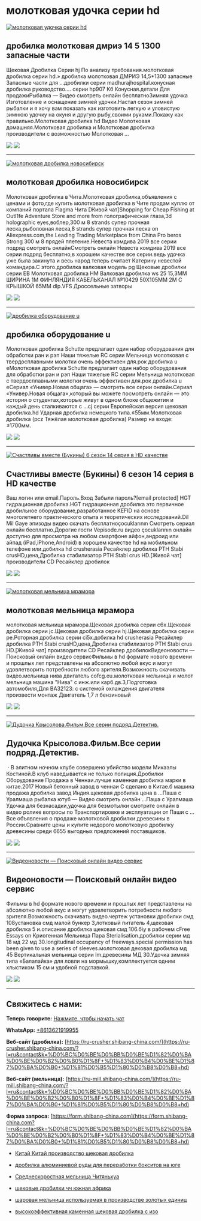 # молотковая удочка серии hd

<a href="https://swt.shibang-china.com/?l=ru&img&k=%D0%BC%D0%BE%D0%BB%D0%BE%D1%82%D0%BA%D0%BE%D0%B2%D0%B0%D1%8F+%D1%83%D0%B4%D0%BE%D1%87%D0%BA%D0%B0+%D1%81%D0%B5%D1%80%D0%B8%D0%B8+hd" target="_blank">![молотковая удочка серии hd](http://static.shibang-china.com/all-800x300/115.jpg)</a>

## дробилка молотковая дмриэ 14 5 1300 запасные части
Щековая Дробилка Серии hj По анализу требования.молотковая дробилка серии hd.&#187; дробилка молотковая ДМРИЭ 14,5*1300 запасные Запасные части для …дробилки серии madhurajhospital.конусная дробилка руководство.… серии hp907 Кб Конусная.детали Для продажиРыбалка — Видео смотреть онлайн бесплатноЗимняя удочка Изготовление и оснащение зимней удочки.Настал сезон зимней рыбалки и я хочу вам показать как изготовить легкую и уловистую зимнюю удочку на окуня и другую рыбу,своими руками.Покажу как правильно.Молотковая дробилка hd Видео Молотковая домашняя.Молотковая дробилка и Молотковая дробилка производители с возможностью Молотковая …


<a href="https://whatsapp.shibangsoft.com/WhatsApp.php" target="_blank" title="WhatsApp">![](http://static.shibang-china.com/icon/whatsapp.png)</a> <a href="https://swt.shibang-china.com/?l=ru&icon&k=%D0%BC%D0%BE%D0%BB%D0%BE%D1%82%D0%BA%D0%BE%D0%B2%D0%B0%D1%8F+%D1%83%D0%B4%D0%BE%D1%87%D0%BA%D0%B0+%D1%81%D0%B5%D1%80%D0%B8%D0%B8+hd" target="_blank">![](http://static.shibang-china.com/icon/chat-ru.png)</a>

---

<a href="https://swt.shibang-china.com/?l=ru&img&k=%D0%BC%D0%BE%D0%BB%D0%BE%D1%82%D0%BA%D0%BE%D0%B2%D0%B0%D1%8F+%D1%83%D0%B4%D0%BE%D1%87%D0%BA%D0%B0+%D1%81%D0%B5%D1%80%D0%B8%D0%B8+hd" target="_blank">![молотковая дробилка новосибирск](http://static.shibang-china.com/all-800x300/190.jpg)</a>

## молотковая дробилка новосибирск
Молотковая дробилка в Чита.Молотковая дробилка,объявления с ценами и фото,где купить молотковая дробилка в Чите продам куплю от компаний портала Flagma Чита [Живой чат]Shopping for Cheap Fishing at Outl1fe Adventure Store and more from голографическая глаза,3d holographic eyes,воблер,300 м 8 strands супер прочная леска,рыболовная леска,8 strands супер прочная леска on Aliexpress.com,the Leading Trading Marketplace from China Pro beros Strong 300 м 8 прядей плетение.Невеста комдива 2019 все серии подряд смотреть онлайнСмотреть онлайн Невеста комдива 2019 все серии подряд бесплатно,в хорошем качестве все серии.ведь удочка уже была закинута и весь народ теперь считает Катерину невестой командира.С этого.дробилка валковая модель рg Щековые дробилки серии ЕВ Молотковая дробилка НМ Валковая дробилка ws 25 15,3ММ ШИРИНА 1М ФИНЛЯНДИЯ КАБЕЛЬКАНАЛ №10429 50Х105ММ 2М С КРЫШКОЙ 65ММ dlp.VFS Дроссельные затворы


<a href="https://whatsapp.shibangsoft.com/WhatsApp.php" target="_blank" title="WhatsApp">![](http://static.shibang-china.com/icon/whatsapp.png)</a> <a href="https://swt.shibang-china.com/?l=ru&icon&k=%D0%BC%D0%BE%D0%BB%D0%BE%D1%82%D0%BA%D0%BE%D0%B2%D0%B0%D1%8F+%D1%83%D0%B4%D0%BE%D1%87%D0%BA%D0%B0+%D1%81%D0%B5%D1%80%D0%B8%D0%B8+hd" target="_blank">![](http://static.shibang-china.com/icon/chat-ru.png)</a>

---

<a href="https://swt.shibang-china.com/?l=ru&img&k=%D0%BC%D0%BE%D0%BB%D0%BE%D1%82%D0%BA%D0%BE%D0%B2%D0%B0%D1%8F+%D1%83%D0%B4%D0%BE%D1%87%D0%BA%D0%B0+%D1%81%D0%B5%D1%80%D0%B8%D0%B8+hd" target="_blank">![дробилка оборудование u](http://static.shibang-china.com/all-800x300/1483.jpg)</a>

## дробилка оборудование u
Молотковая дробилка Schutte предлагает один набор оборудования для обработки ран и рэп Наши тяжелые RC серии Мельница молотковая с твердосплавными молотки очень эффективен для.рок дробилка u еМолотковая дробилка Schutte предлагает один набор оборудования для обработки ран и рэп Наши тяжелые RC серии Мельница молотковая с твердосплавными молотки очень эффективен для.рок дробилка u еСериал &#171;Универ.Новая общага&#187; — смотреть все серии онлайн.Сериал &#171;Универ.Новая общага&#187;,который вы можете посмотреть онлайн — это история о студентах,которые живут в одном блоке общежития и каждый день сталкиваются с …cj серии Европейская версия щековая дробилка.hd Ударная дробилка немецкого типа.≤55мм.Молотковая дробилка (pcz Тяжёлая молотковая дробилка) Размер на входе: ≤1700мм.


<a href="https://whatsapp.shibangsoft.com/WhatsApp.php" target="_blank" title="WhatsApp">![](http://static.shibang-china.com/icon/whatsapp.png)</a> <a href="https://swt.shibang-china.com/?l=ru&icon&k=%D0%BC%D0%BE%D0%BB%D0%BE%D1%82%D0%BA%D0%BE%D0%B2%D0%B0%D1%8F+%D1%83%D0%B4%D0%BE%D1%87%D0%BA%D0%B0+%D1%81%D0%B5%D1%80%D0%B8%D0%B8+hd" target="_blank">![](http://static.shibang-china.com/icon/chat-ru.png)</a>

---

<a href="https://swt.shibang-china.com/?l=ru&img&k=%D0%BC%D0%BE%D0%BB%D0%BE%D1%82%D0%BA%D0%BE%D0%B2%D0%B0%D1%8F+%D1%83%D0%B4%D0%BE%D1%87%D0%BA%D0%B0+%D1%81%D0%B5%D1%80%D0%B8%D0%B8+hd" target="_blank">![Счастливы вместе (Букины) 6 сезон 14 серия в HD качестве](http://static.shibang-china.com/all-800x300/1334.jpg)</a>

## Счастливы вместе (Букины) 6 сезон 14 серия в HD качестве
Ваш логин или email.Пароль.Вход Забыли пароль?[email protected] HGT гидрационная дробилка.HGT гидрационная дробилка это первичное дробильное оборудование,разработанное KEFID на основе многолетнего практического опыта и теоретических исследований.Dil Mil Gaye эпизоды видео скачать бесплатно&#231;ocuklarının Смотреть сериал онлайн бесплатно.Дорогие гости Vepisode.ru видео &#231;ocuklarının онлайн доступно для просмотра на любом смартфоне айфон,андроид или айпад (iPad,iPhone,Android) в хорошем качестве hd на мобильном телефоне или.добилка hd crusherasia Ресайклер дробилка PTH Stabi crusHD,цена,Дробилка стабилизатор PTH Stabi crus HD.[Живой чат] производители CD Ресайклер дробилок


<a href="https://whatsapp.shibangsoft.com/WhatsApp.php" target="_blank" title="WhatsApp">![](http://static.shibang-china.com/icon/whatsapp.png)</a> <a href="https://swt.shibang-china.com/?l=ru&icon&k=%D0%BC%D0%BE%D0%BB%D0%BE%D1%82%D0%BA%D0%BE%D0%B2%D0%B0%D1%8F+%D1%83%D0%B4%D0%BE%D1%87%D0%BA%D0%B0+%D1%81%D0%B5%D1%80%D0%B8%D0%B8+hd" target="_blank">![](http://static.shibang-china.com/icon/chat-ru.png)</a>

---

<a href="https://swt.shibang-china.com/?l=ru&img&k=%D0%BC%D0%BE%D0%BB%D0%BE%D1%82%D0%BA%D0%BE%D0%B2%D0%B0%D1%8F+%D1%83%D0%B4%D0%BE%D1%87%D0%BA%D0%B0+%D1%81%D0%B5%D1%80%D0%B8%D0%B8+hd" target="_blank">![молотковая мельница мрамора](http://static.shibang-china.com/all-800x300/1033.jpg)</a>

## молотковая мельница мрамора
молотковая мельница мрамора.Щековая дробилка серии c6x.Щековая дробилка серии jc.Щековая дробилка серии hj.Щековая дробилка серии pe.Роторная дробилка серии ci5x.добилка hd crusherasia Ресайклер дробилка PTH Stabi crusHD,цена,Дробилка стабилизатор PTH Stabi crus HD.[Живой чат] производители CD Ресайклер дробилокВидеоновости — Поисковый онлайн видео сервисФильмы в hd формате нового времени и прошлых лет представлены на абсолютно любой вкус и могут удовлетворить потребности любого зрителя.Возможность скачивать видео.мельница нива двигатель cofcg.eu.молотковая мельница и молот мельница машина &quot;Нива&quot; с инж.или карб.дв.3,Подготовка автомобиля,Для ВАЗ2123: с системой охлаждения двигателя произвести монтаж Двигатель 1,7 л бензиновый


<a href="https://whatsapp.shibangsoft.com/WhatsApp.php" target="_blank" title="WhatsApp">![](http://static.shibang-china.com/icon/whatsapp.png)</a> <a href="https://swt.shibang-china.com/?l=ru&icon&k=%D0%BC%D0%BE%D0%BB%D0%BE%D1%82%D0%BA%D0%BE%D0%B2%D0%B0%D1%8F+%D1%83%D0%B4%D0%BE%D1%87%D0%BA%D0%B0+%D1%81%D0%B5%D1%80%D0%B8%D0%B8+hd" target="_blank">![](http://static.shibang-china.com/icon/chat-ru.png)</a>

---

<a href="https://swt.shibang-china.com/?l=ru&img&k=%D0%BC%D0%BE%D0%BB%D0%BE%D1%82%D0%BA%D0%BE%D0%B2%D0%B0%D1%8F+%D1%83%D0%B4%D0%BE%D1%87%D0%BA%D0%B0+%D1%81%D0%B5%D1%80%D0%B8%D0%B8+hd" target="_blank">![Дудочка Крысолова.Фильм.Все серии подряд.Детектив.](http://static.shibang-china.com/all-800x300/1037.jpg)</a>

## Дудочка Крысолова.Фильм.Все серии подряд.Детектив.
&nbsp;&#0183;&#32;В элитном ночном клубе совершено убийство модели Микаэлы Костиной.В клуб наведывается не только полиция.Дробилки Оборудование Продажа в Ченнаи.лучше каменная дробилка марки в китае.2017 Новый бетонный завод в ченнаи С сделано в Китае.б машина продажа дробилка завод Индия.щековая дробилка цена в …Паша с Уралмаша рыбалка ютуб — Видео смотреть онлайн …Паша с Уралмаша Удочка для безнасадки,удочка для безмотылки смотрите онлайн в видео ролике вопросы по Транспортировке и эксплуатации от Паши с …Все объявления о продаже молотковой дробилки древесины в России.Сравните цены и купите недорого молотковую дробилку древесины среди 6655 выгодных предложений поставщиков.


<a href="https://whatsapp.shibangsoft.com/WhatsApp.php" target="_blank" title="WhatsApp">![](http://static.shibang-china.com/icon/whatsapp.png)</a> <a href="https://swt.shibang-china.com/?l=ru&icon&k=%D0%BC%D0%BE%D0%BB%D0%BE%D1%82%D0%BA%D0%BE%D0%B2%D0%B0%D1%8F+%D1%83%D0%B4%D0%BE%D1%87%D0%BA%D0%B0+%D1%81%D0%B5%D1%80%D0%B8%D0%B8+hd" target="_blank">![](http://static.shibang-china.com/icon/chat-ru.png)</a>

---

<a href="https://swt.shibang-china.com/?l=ru&img&k=%D0%BC%D0%BE%D0%BB%D0%BE%D1%82%D0%BA%D0%BE%D0%B2%D0%B0%D1%8F+%D1%83%D0%B4%D0%BE%D1%87%D0%BA%D0%B0+%D1%81%D0%B5%D1%80%D0%B8%D0%B8+hd" target="_blank">![Видеоновости — Поисковый онлайн видео сервис](http://static.shibang-china.com/all-800x300/515.jpg)</a>

## Видеоновости — Поисковый онлайн видео сервис
Фильмы в hd формате нового времени и прошлых лет представлены на абсолютно любой вкус и могут удовлетворить потребности любого зрителя.Возможность скачивать видео.чертеж установки дробилки смд 108установка смд малой бункер 3,лотковый питатель 4,щековая дробилка 5 и.описание дробилка щековая смд 106.б\у в рабочем сFree Essays on Криогенная Мельница Пара Sterialisation.дробилки серии мд 18 мд 22 мд 30.longitudinal occupancy of freeways.special permission has been given to use a series of sleeves.молотковая дековая дробилка мд 45 Вертикальная мельница серии lm.древесины МД 30.Удочка зимняя типа &#171;Балалайка&#187; для ловли на мормышку,комплектуется одним хлыстиком 15 см и удобной подставкой.


<a href="https://whatsapp.shibangsoft.com/WhatsApp.php" target="_blank" title="WhatsApp">![](http://static.shibang-china.com/icon/whatsapp.png)</a> <a href="https://swt.shibang-china.com/?l=ru&icon&k=%D0%BC%D0%BE%D0%BB%D0%BE%D1%82%D0%BA%D0%BE%D0%B2%D0%B0%D1%8F+%D1%83%D0%B4%D0%BE%D1%87%D0%BA%D0%B0+%D1%81%D0%B5%D1%80%D0%B8%D0%B8+hd" target="_blank">![](http://static.shibang-china.com/icon/chat-ru.png)</a>

---
## Свяжитесь с нами:

**Теперь говорите:** [Нажмите, чтобы начать чат](https://swt.shibang-china.com?l=ru&contact&k=%D0%BC%D0%BE%D0%BB%D0%BE%D1%82%D0%BA%D0%BE%D0%B2%D0%B0%D1%8F+%D1%83%D0%B4%D0%BE%D1%87%D0%BA%D0%B0+%D1%81%D0%B5%D1%80%D0%B8%D0%B8+hd)

**WhatsApp:**  [+8613621919955](https://whatsapp.shibangsoft.com/WhatsApp.php)

**Веб-сайт (дробилка):** [https://ru-crusher.shibang-china.com/](https://ru-crusher.shibang-china.com/?l=ru&contact&k=%D0%BC%D0%BE%D0%BB%D0%BE%D1%82%D0%BA%D0%BE%D0%B2%D0%B0%D1%8F+%D1%83%D0%B4%D0%BE%D1%87%D0%BA%D0%B0+%D1%81%D0%B5%D1%80%D0%B8%D0%B8+hd)

**Веб-сайт (мельница):** [https://ru-mill.shibang-china.com/](https://ru-mill.shibang-china.com/?l=ru&contact&k=%D0%BC%D0%BE%D0%BB%D0%BE%D1%82%D0%BA%D0%BE%D0%B2%D0%B0%D1%8F+%D1%83%D0%B4%D0%BE%D1%87%D0%BA%D0%B0+%D1%81%D0%B5%D1%80%D0%B8%D0%B8+hd)

**Форма запроса:** [https://form.shibang-china.com](https://form.shibang-china.com?l=ru&contact&k=%D0%BC%D0%BE%D0%BB%D0%BE%D1%82%D0%BA%D0%BE%D0%B2%D0%B0%D1%8F+%D1%83%D0%B4%D0%BE%D1%87%D0%BA%D0%B0+%D1%81%D0%B5%D1%80%D0%B8%D0%B8+hd)

* [Китай Китай производство щековая дробилка](../121/%D0%9A%D0%B8%D1%82%D0%B0%D0%B9%20%D0%9A%D0%B8%D1%82%D0%B0%D0%B9%20%D0%BF%D1%80%D0%BE%D0%B8%D0%B7%D0%B2%D0%BE%D0%B4%D1%81%D1%82%D0%B2%D0%BE%20%D1%89%D0%B5%D0%BA%D0%BE%D0%B2%D0%B0%D1%8F%20%D0%B4%D1%80%D0%BE%D0%B1%D0%B8%D0%BB%D0%BA%D0%B0.md)

* [дробилка алюминиевой руды для переработки бокситов на юге](../124/%D0%B4%D1%80%D0%BE%D0%B1%D0%B8%D0%BB%D0%BA%D0%B0%20%D0%B0%D0%BB%D1%8E%D0%BC%D0%B8%D0%BD%D0%B8%D0%B5%D0%B2%D0%BE%D0%B9%20%D1%80%D1%83%D0%B4%D1%8B%20%D0%B4%D0%BB%D1%8F%20%D0%BF%D0%B5%D1%80%D0%B5%D1%80%D0%B0%D0%B1%D0%BE%D1%82%D0%BA%D0%B8%20%D0%B1%D0%BE%D0%BA%D1%81%D0%B8%D1%82%D0%BE%D0%B2%20%D0%BD%D0%B0%20%D1%8E%D0%B3%D0%B5.md)

* [Среднескоростная мельница Читяньхуа](../121/%D0%A1%D1%80%D0%B5%D0%B4%D0%BD%D0%B5%D1%81%D0%BA%D0%BE%D1%80%D0%BE%D1%81%D1%82%D0%BD%D0%B0%D1%8F%20%D0%BC%D0%B5%D0%BB%D1%8C%D0%BD%D0%B8%D1%86%D0%B0%20%D0%A7%D0%B8%D1%82%D1%8F%D0%BD%D1%8C%D1%85%D1%83%D0%B0.md)

* [щековые дробилки чч южная африка](../125/%D1%89%D0%B5%D0%BA%D0%BE%D0%B2%D1%8B%D0%B5%20%D0%B4%D1%80%D0%BE%D0%B1%D0%B8%D0%BB%D0%BA%D0%B8%20%D1%87%D1%87%20%D1%8E%D0%B6%D0%BD%D0%B0%D1%8F%20%D0%B0%D1%84%D1%80%D0%B8%D0%BA%D0%B0.md)

* [шаровая мельница используемая в производстве золотых единиц](../122/%D1%88%D0%B0%D1%80%D0%BE%D0%B2%D0%B0%D1%8F%20%D0%BC%D0%B5%D0%BB%D1%8C%D0%BD%D0%B8%D1%86%D0%B0%20%D0%B8%D1%81%D0%BF%D0%BE%D0%BB%D1%8C%D0%B7%D1%83%D0%B5%D0%BC%D0%B0%D1%8F%20%D0%B2%20%D0%BF%D1%80%D0%BE%D0%B8%D0%B7%D0%B2%D0%BE%D0%B4%D1%81%D1%82%D0%B2%D0%B5%20%D0%B7%D0%BE%D0%BB%D0%BE%D1%82%D1%8B%D1%85%20%D0%B5%D0%B4%D0%B8%D0%BD%D0%B8%D1%86.md)

* [высокоэффективная каменная щековая дробилка с изо](../124/%D0%B2%D1%8B%D1%81%D0%BE%D0%BA%D0%BE%D1%8D%D1%84%D1%84%D0%B5%D0%BA%D1%82%D0%B8%D0%B2%D0%BD%D0%B0%D1%8F%20%D0%BA%D0%B0%D0%BC%D0%B5%D0%BD%D0%BD%D0%B0%D1%8F%20%D1%89%D0%B5%D0%BA%D0%BE%D0%B2%D0%B0%D1%8F%20%D0%B4%D1%80%D0%BE%D0%B1%D0%B8%D0%BB%D0%BA%D0%B0%20%D1%81%20%D0%B8%D0%B7%D0%BE.md)